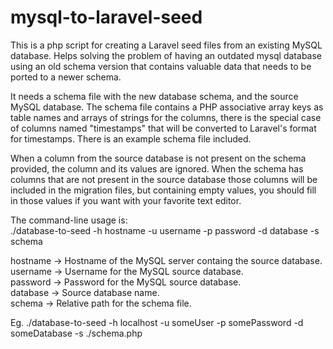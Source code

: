 # mysql-to-laravel-seed
This is a php script for creating a Laravel seed files from an existing MySQL database.
Helps solving the problem of having an outdated mysql database using an old schema version
that contains valuable data that needs to be ported to a newer schema.

It needs a schema file with the new database schema, and the source MySQL database.
The schema file contains a PHP associative array keys as table names and arrays of strings
for the columns, there is the special case of columns named "timestamps" that will be
converted to Laravel's format for timestamps. There is an example schema file included.

When a column from the source database is not present on the schema provided, the column and
its values are ignored. When the schema has columns that are not present in the source database
those columns will be included in the migration files, but containing empty values, you should
fill in those values if you want with your favorite text editor.

The command-line usage is:<br />
./database-to-seed -h hostname -u username -p password -d database -s schema

hostname -> Hostname of the MySQL server containg the source database.<br />
username -> Username for the MySQL source database.<br />
password -> Password for the MySQL source database.<br />
database -> Source database name.<br />
schema -> Relative path for the schema file.<br />

Eg. ./database-to-seed -h localhost -u someUser -p somePassword -d someDatabase -s ./schema.php
